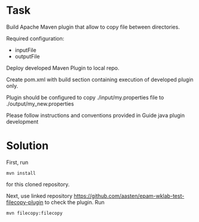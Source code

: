 # Task

Build Apache Maven plugin that allow to copy file between directories.

Required configuration:
* inputFile
* outputFile

Deploy developed Maven Plugin to local repo.

Create pom.xml with build section containing execution of developed plugin only.

Plugin should be configured to copy ./input/my.properties file to ./output/my_new.properties

Please follow instructions and conventions provided in Guide java plugin development

# Solution

First, run 
```
mvn install
```
for this cloned repository. 

Next, use linked repository https://github.com/aasten/epam-wklab-test-filecopy-plugin to check the plugin. Run
```
mvn filecopy:filecopy
```
